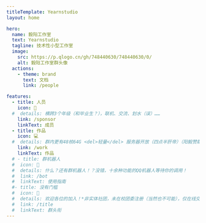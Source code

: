 ```yaml
---
titleTemplate: Yearnstudio
layout: home

hero:
  name: 毅阳工作室
  text: Yearnstudio
  tagline: 技术性小型工作室
  image:
    src: https://p.qlogo.cn/gh/748440630/748440630/0/
    alt: 毅阳工作室群头像
  actions:
    - theme: brand
      text: 文档
      link: /people

features:
  - title: 人员
    icon: 👥
  #  details: 横跨3个年级（和毕业生？），联机、交流、划水（误）……
    link: /sponsor
    linkText: 成员
  - title: 作品
    icon: 💻
  #  details: 群内更有48核64G <del>轻量</del> 服务器开放（四点半肝帝）（阳毅赞助）
    link: /work
    linkText: 作品
  # - title: 群机器人
  #  icon: 🤖
  #  details: 什么？还有群机器人！？没错，十余种功能的QQ机器人等待你的调用！
  #  link: /bot
  #  linkText: 使用指南
  #- title: 没有门槛
  #  icon: 🚪
  #  details: 欢迎各位的加入！*非实体社团，未在校团委注册（当然也不可能），仅在线交流，暂无线下活动
  #  link: /title
  #  linkText: 群头衔
---
```

